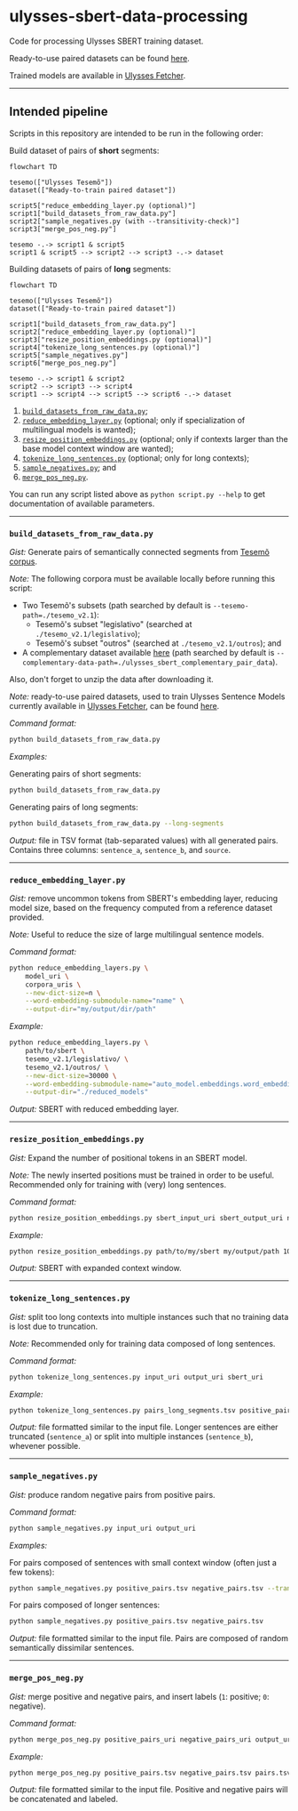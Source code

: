 # ulysses-sbert-data-processing
Code for processing Ulysses SBERT training dataset.

Ready-to-use paired datasets can be found [here](https://cloud.andrelab.icmc.usp.br/s/5szom8Tawj24ZxQ).

Trained models are available in [Ulysses Fetcher](https://github.com/ulysses-camara/ulysses-fetcher).

---

## Intended pipeline
Scripts in this repository are intended to be run in the following order:

Build dataset of pairs of **short** segments:
```mermaid
flowchart TD

tesemo(["Ulysses Tesemõ"])
dataset(["Ready-to-train paired dataset"])

script5["reduce_embedding_layer.py (optional)"]
script1["build_datasets_from_raw_data.py"]
script2["sample_negatives.py (with --transitivity-check)"]
script3["merge_pos_neg.py"]

tesemo -.-> script1 & script5
script1 & script5 --> script2 --> script3 -.-> dataset
```

Building datasets of pairs of **long** segments:
```mermaid
flowchart TD

tesemo(["Ulysses Tesemõ"])
dataset(["Ready-to-train paired dataset"])

script1["build_datasets_from_raw_data.py"]
script2["reduce_embedding_layer.py (optional)"]
script3["resize_position_embeddings.py (optional)"]
script4["tokenize_long_sentences.py (optional)"]
script5["sample_negatives.py"]
script6["merge_pos_neg.py"]

tesemo -.-> script1 & script2
script2 --> script3 --> script4
script1 --> script4 --> script5 --> script6 -.-> dataset
```

1. [`build_datasets_from_raw_data.py`](#build_datasets_from_raw_datapy);
2. [`reduce_embedding_layer.py`](#reduce_embedding_layerpy) (optional; only if specialization of multilingual models is wanted);
3. [`resize_position_embeddings.py`](#resize_position_embeddingspy) (optional; only if contexts larger than the base model context window are wanted);
4. [`tokenize_long_sentences.py`](#tokenize_long_sentencespy) (optional; only for long contexts);
5. [`sample_negatives.py`](#sample_negativespy); and
6. [`merge_pos_neg.py`](#merge_pos_negpy).

You can run any script listed above as `python script.py --help` to get documentation of available parameters.

---

### `build_datasets_from_raw_data.py`
*Gist:* Generate pairs of semantically connected segments from [Tesemõ corpus](https://github.com/ulysses-camara/ulysses-tesemo).

*Note:* The following corpora must be available locally before running this script:
- Two Tesemõ's subsets (path searched by default is `--tesemo-path=./tesemo_v2.1`):
  - Tesemõ's subset "legislativo" (searched at `./tesemo_v2.1/legislativo`);
  - Tesemõ's subset "outros" (searched at `./tesemo_v2.1/outros`); and
- A complementary dataset available [here](https://cloud.andrelab.icmc.usp.br/s/McLJ6KyWAdKPiEd) (path searched by default is `--complementary-data-path=./ulysses_sbert_complementary_pair_data`). 

Also, don't forget to unzip the data after downloading it.

*Note:* ready-to-use paired datasets, used to train Ulysses Sentence Models currently available in [Ulysses Fetcher](https://github.com/ulysses-camara/ulysses-fetcher), can be found [here](https://cloud.andrelab.icmc.usp.br/s/5szom8Tawj24ZxQ).

*Command format:*
```bash
python build_datasets_from_raw_data.py
```

*Examples:*

Generating pairs of short segments: 
```bash
python build_datasets_from_raw_data.py
```

Generating pairs of long segments: 
```bash
python build_datasets_from_raw_data.py --long-segments
```

*Output:* file in TSV format (tab-separated values) with all generated pairs. Contains three columns: `sentence_a`, `sentence_b`, and `source`.

---

### `reduce_embedding_layer.py`
*Gist:* remove uncommon tokens from SBERT's embedding layer, reducing model size, based on the frequency computed from a reference dataset provided.

*Note:* Useful to reduce the size of large multilingual sentence models.

*Command format:*
```bash
python reduce_embedding_layers.py \
    model_uri \
    corpora_uris \
    --new-dict-size=n \
    --word-embedding-submodule-name="name" \
    --output-dir="my/output/dir/path"
```

*Example:*
```bash
python reduce_embedding_layers.py \
    path/to/sbert \
    tesemo_v2.1/legislativo/ \
    tesemo_v2.1/outros/ \
    --new-dict-size=30000 \
    --word-embedding-submodule-name="auto_model.embeddings.word_embeddings" \
    --output-dir="./reduced_models"
```

*Output:* SBERT with reduced embedding layer.

---

### `resize_position_embeddings.py`
*Gist:* Expand the number of positional tokens in an SBERT model.

*Note:* The newly inserted positions must be trained in order to be useful. Recommended only for training with (very) long sentences. 

*Command format:*
```bash
python resize_position_embeddings.py sbert_input_uri sbert_output_uri new_num_tokens
```

*Example:*
```bash
python resize_position_embeddings.py path/to/my/sbert my/output/path 1024
```

*Output:* SBERT with expanded context window.

---

### `tokenize_long_sentences.py`
*Gist:* split too long contexts into multiple instances such that no training data is lost due to truncation.

*Note:* Recommended only for training data composed of long sentences.

*Command format:*
```bash
python tokenize_long_sentences.py input_uri output_uri sbert_uri
```

*Example:*
```bash
python tokenize_long_sentences.py pairs_long_segments.tsv positive_pairs.tsv path/to/sbert/model
```

*Output:* file formatted similar to the input file. Longer sentences are either truncated (`sentence_a`) or split into multiple instances (`sentence_b`), whevener possible.

---

### `sample_negatives.py`
*Gist:* produce random negative pairs from positive pairs.

*Command format:*
```bash
python sample_negatives.py input_uri output_uri
```

*Examples:*

For pairs composed of sentences with small context window (often just a few tokens):
```bash
python sample_negatives.py positive_pairs.tsv negative_pairs.tsv --transitivity-check
```

For pairs composed of longer sentences:
```bash
python sample_negatives.py positive_pairs.tsv negative_pairs.tsv
```

*Output:* file formatted similar to the input file. Pairs are composed of random semantically dissimilar sentences.

---

### `merge_pos_neg.py`
*Gist:* merge positive and negative pairs, and insert labels (`1`: positive; `0`: negative).

*Command format:*
```bash
python merge_pos_neg.py positive_pairs_uri negative_pairs_uri output_uri
```

*Example:*
```bash
python merge_pos_neg.py positive_pairs.tsv negative_pairs.tsv pairs.tsv
```

*Output:* file formatted similar to the input file. Positive and negative pairs will be concatenated and labeled.
